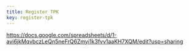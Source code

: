 ```yaml
---
title: Register TPK
key: register-tpk
---
```

<https://docs.google.com/spreadsheets/d/1-avi6jkMqvbczLeQn5neFrQ6Zmyi1k3fvv1aaKH7XQM/edit?usp=sharing>